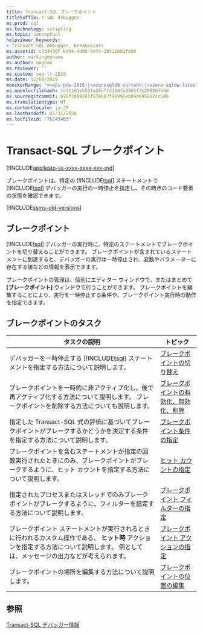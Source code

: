 ```yaml
---
title: Transact-SQL ブレークポイント
titleSuffix: T-SQL debugger
ms.prod: sql
ms.technology: scripting
ms.topic: conceptual
helpviewer_keywords:
- Transact-SQL debugger, breakpoints
ms.assetid: c234430f-bd94-4d0d-9e74-2bf11681fa50
author: markingmyname
ms.author: maghan
ms.reviewer: ''
ms.custom: seo-lt-2019
ms.date: 12/04/2019
monikerRange: '>=aps-pdw-2016||=azuresqldb-current||=azure-sqldw-latest||>=sql-server-2016||=sqlallproducts-allversions||>=sql-server-linux-2017||=azuresqldb-mi-current'
ms.openlocfilehash: 1c31101eb201a55dffd100fb9365f7c29826fb5d
ms.sourcegitcommit: b78f7ab9281f570b87f96991ebd9a095812cc546
ms.translationtype: HT
ms.contentlocale: ja-JP
ms.lasthandoff: 01/31/2020
ms.locfileid: "75243403"
---
```

# <a name="transact-sql-breakpoints"></a>Transact-SQL ブレークポイント

[!INCLUDE[appliesto-ss-xxxx-xxxx-xxx-md](../../includes/appliesto-ss-xxxx-xxxx-xxx-md.md)]

ブレークポイントは、特定の [!INCLUDE[tsql](../../includes/tsql-md.md)] ステートメントで [!INCLUDE[tsql](../../includes/tsql-md.md)] デバッガーの実行の一時停止を指定し、その時点のコード要素の状態を確認できます。

[!INCLUDE[ssms-old-versions](../../includes/ssms-old-versions.md)]

## <a name="breakpoints"></a>ブレークポイント

[!INCLUDE[tsql](../../includes/tsql-md.md)] デバッガーの実行時に、特定のステートメントでブレークポイントを切り替えることができます。 ブレークポイントが含まれているステートメントに到達すると、デバッガーの実行は一時停止され、変数やパラメーターに存在する値などの情報を表示できます。

ブレークポイントの管理は、個別にエディター ウィンドウで、またはまとめて **[ブレークポイント]** ウィンドウで行うことができます。 ブレークポイントを編集することにより、実行を一時停止する条件や、ブレークポイント実行時の動作を指定できます。

## <a name="breakpoint-tasks"></a>ブレークポイントのタスク  
  
|タスクの説明|トピック|  
|----------------------|-----------|  
|デバッガーを一時停止する [!INCLUDE[tsql](../../includes/tsql-md.md)] ステートメントを指定する方法について説明します。|[ブレークポイントの切り替え](../../relational-databases/scripting/toggle-a-breakpoint.md)|  
|ブレークポイントを一時的に非アクティブ化し、後で再アクティブ化する方法について説明します。 ブレークポイントを削除する方法についても説明します。|[ブレークポイントの有効化、無効化、削除](../../relational-databases/scripting/enable-disable-and-delete-breakpoints.md)|  
|指定した Transact-SQL 式の評価に基づいてブレークポイントがブレークするかどうかを決定する条件を指定する方法について説明します。|[ブレークポイント条件の指定](../../relational-databases/scripting/specify-a-breakpoint-condition.md)|  
|ブレークポイントを含むステートメントが指定の回数実行されたときにのみ、ブレークポイントがブレークするように、ヒット カウントを指定する方法について説明します。|[ヒット カウントの指定](../../relational-databases/scripting/specify-a-hit-count.md)|  
|指定されたプロセスまたはスレッドでのみブレークポイントがブレークするように、フィルターを指定する方法について説明します。|[ブレークポイント フィルターの指定](../../relational-databases/scripting/specify-a-breakpoint-filter.md)|  
|ブレークポイント ステートメントが実行されるときに行われるカスタム操作である、 **ヒット時** アクションを指定する方法について説明します。 例としては、メッセージの出力などが考えられます。|[ブレークポイント アクションの指定](../../relational-databases/scripting/specify-a-breakpoint-action.md)|  
|ブレークポイントの場所を編集する方法について説明します。|[ブレークポイントの位置の編集](../../relational-databases/scripting/edit-a-breakpoint-location.md)|  
  
## <a name="see-also"></a>参照  
 [Transact-SQL デバッガー情報](../../relational-databases/scripting/transact-sql-debugger-information.md)  
  
  

